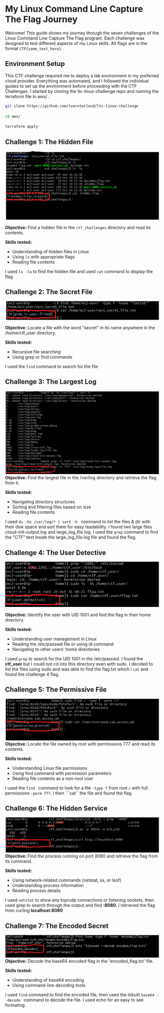 # My Linux Command Line Capture The Flag Journey

Welcome! This guide shows my journey through the seven challenges of the Linux Command Line Capture The Flag program. Each challenge was designed to test different aspects of my Linux skills. All flags are in the format `CTF{some_text_here}`.

## Environment Setup

This CTF challenge required me to deploy a lab environment in my preferred cloud provider. Everything was automated, and I followed the individual guides to set up the environment before proceeding with the CTF Challenges. I started by cloning the ltc-linux-challenge repo and running the terraform file in aws/ .

```sh
git clone https://github.com/learntocloud/ltc-linux-challenge

cd aws/

terraform apply
```

## Challenge 1: The Hidden File

![](/assets/Challenge_1-hiddenfile.png)


**Objective:** Find a hidden file in the `ctf_challenges` directory and read its contents.

**Skills tested:**

- Understanding of hidden files in Linux
- Using `ls` with appropriate flags
- Reading file contents

I used ```ls -la``` to find the hidden file and used ```cat``` command to display the flag

## Challenge 2: The Secret File
![](/assets/Challenge_2-thesecretfile.png)

**Objective:** Locate a file with the word "secret" in its name anywhere in the /home/ctf_user directory.

**Skills tested:**

- Recursive file searching
- Using grep or find commands

I used the ```find``` command to search for the file 

## Challenge 3: The Largest Log
![](/assets/Challenge_3-thelargestlog.png)
**Objective:** Find the largest file in the /var/log directory and retrieve the flag from it.

**Skills tested:**

- Navigating directory structures
- Sorting and filtering files based on size
- Reading file contents

I used ```du -hs /var/log/* | sort -h ``` command to list the files & dir with their disk space and sort them for easy readability. I found two large files cloud-init-output.log and large_log_file.log. I used the ``` grep ``` command to find the "CTF" text inside the large_log_file.log file and found the flag.  
    
      

## Challenge 4: The User Detective
![](/assets/Challenge_4-theuserdetective.png)

**Objective:** Identify the user with UID 1001 and find the flag in their home directory.

**Skills tested:**

- Understanding user management in Linux
- Reading the /etc/passwd file or using id command
- Navigating to other users' home directories

I used ```grep``` to search for the UID 1001 in the /etc/passwd.
I found the **ctf_user** but I could not cd into this directory even with sudo. I decided to list the files using sudo and was able to find the flag.txt which i ```cat``` and found the challenge 4 flag.



## Challenge 5: The Permissive File

![](/assets/Challenge_5-thepermissivefile.png)
**Objective:** Locate the file owned by root with permissions 777 and read its contents.

**Skills tested:**

- Understanding Linux file permissions
- Using find command with permission parameters
- Reading file contents as a non-root user

I used the ```find ``` command to look for a file ```-type f``` from root ```/``` with full permissions ```-perm 777```. I then ```cat`` the file and found the flag

## Challenge 6: The Hidden Service
![](/assets/Challenge_6-thehiddenservice.png)
**Objective:** Find the process running on port 8080 and retrieve the flag from its command.

**Skills tested:**

- Using network-related commands (netstat, ss, or lsof)
- Understanding process information
- Reading process details

I used ```netstat``` to show any tcp/udp connections or listening sockets. then used grep to search through the output and find **:8080**. I retrieved the flag from curling **localhost:8080**

## Challenge 7: The Encoded Secret
![](/assets/Challenge_7-theencodedsecret.png)
**Objective:** Decode the base64 encoded flag in the 'encoded_flag.txt' file.

**Skills tested:**

- Understanding of base64 encoding
- Using command-line decoding tools

I used ```find``` command to find the encoded file, then used the inbuilt ```base64 --decode ``` command to decode the file. I used echo for an easy to see formating.

